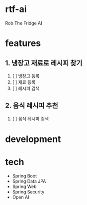 # rtf-ai
Rob The Fridge AI

# features

## 1. 냉장고 재료로 레시피 찾기
1. [ ] 냉장고 등록
2. [ ] 재료 등록
3. [ ] 레시피 검색

## 2. 음식 레시피 추천
1. [ ] 음식 레시피 검색

# development

# tech

- Spring Boot
- Spring Data JPA
- Spring Web
- Spring Security
- Open AI


